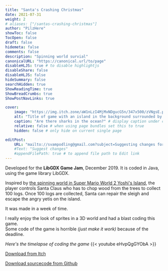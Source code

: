 ```yaml
---
title: "Santa's Crashing Christmas"
date: 2021-07-31
weight: 2
# aliases: ["/santas-crashing-christmas"]
author: "PilzHere"
showToc: false
TocOpen: false
draft: false
hidemeta: false
comments: false
description: "Spinning world survial"
canonicalURL: "https://canonical.url/to/page"
disableHLJS: true # to disable highlightjs
disableShare: false
disableHLJS: false
hideSummary: false
searchHidden: true
ShowReadingTime: true
ShowBreadCrumbs: true
ShowPostNavLinks: true

cover:
    image: "https://img.itch.zone/aW1nLzI4MjMxNDgucG5n/347x500/zVNgsE.png"
    alt: "Title of game with an island in the background surrounded by ocean." # alt text
    caption: "Are there sharks in the ocean?" # display caption under cover
    relative: false # when using page bundles set this to true
    hidden: false # only hide on current single page

editPost:
    URL: "mailto://svampodling@gmail.com?subject=Suggesting changes for "
    #Text: "Suggest changes"
    #appendFilePath: true # to append file path to Edit link
---
```


Developed for the **LibGDX Game Jam**, December 2019.
It is coded in Java, using the game library LibGDX.

Inspired by [the spinning world in Super Mario World 2 Yoshi's Island](https://youtu.be/U8btNneN8ew?t=255), the player controls Santa Claus who has to chop wood from the trees to collect 100 logs. Once 100 logs are collected, Santa can repair the sleigh and escape the angry yetis on the island.

It was made in a week of time.

I really enjoy the look of sprites in a 3D world and had a blast coding this game.\
Some code of the game is horrible *(just make it work)* because of the deadline.

*Here's the timelapse of coding the game*
{{< youtube eHvpQgGYObA >}}

[Download from Itch](https://pilzhere.itch.io/santas-crashing-christmas)

[Download sourcecode from Github](https://github.com/PilzHere/ChristmasGame)
